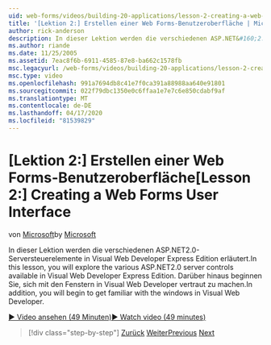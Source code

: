 ```yaml
---
uid: web-forms/videos/building-20-applications/lesson-2-creating-a-web-forms-user-interface
title: '[Lektion 2:] Erstellen einer Web Forms-Benutzeroberfläche | Microsoft Docs'
author: rick-anderson
description: In dieser Lektion werden die verschiedenen ASP.NET&#160;2.0-Serversteuerelemente in Visual Web Developer Express Edition erläutert. Darüber hinaus beginnen Sie...
ms.author: riande
ms.date: 11/25/2005
ms.assetid: 7eac8f6b-6911-4585-87e8-ba662c1578fb
msc.legacyurl: /web-forms/videos/building-20-applications/lesson-2-creating-a-web-forms-user-interface
msc.type: video
ms.openlocfilehash: 991a7694db8c41e7f0ca391a88988aa640e91801
ms.sourcegitcommit: 022f79dbc1350e0c6ffaa1e7e7c6e850cdabf9af
ms.translationtype: MT
ms.contentlocale: de-DE
ms.lasthandoff: 04/17/2020
ms.locfileid: "81539829"
---
```

# <a name="lesson-2-creating-a-web-forms-user-interface"></a><span data-ttu-id="cef85-104">[Lektion 2:] Erstellen einer Web Forms-Benutzeroberfläche</span><span class="sxs-lookup"><span data-stu-id="cef85-104">[Lesson 2:] Creating a Web Forms User Interface</span></span>

<span data-ttu-id="cef85-105">von [Microsoft](https://github.com/microsoft)</span><span class="sxs-lookup"><span data-stu-id="cef85-105">by [Microsoft](https://github.com/microsoft)</span></span>

<span data-ttu-id="cef85-106">In dieser Lektion werden die verschiedenen ASP.NET2.0-Serversteuerelemente in Visual Web Developer Express Edition erläutert.</span><span class="sxs-lookup"><span data-stu-id="cef85-106">In this lesson, you will explore the various ASP.NET2.0 server controls available in Visual Web Developer Express Edition.</span></span> <span data-ttu-id="cef85-107">Darüber hinaus beginnen Sie, sich mit den Fenstern in Visual Web Developer vertraut zu machen.</span><span class="sxs-lookup"><span data-stu-id="cef85-107">In addition, you will begin to get familiar with the windows in Visual Web Developer.</span></span>

[<span data-ttu-id="cef85-108">&#9654; Video ansehen (49 Minuten)</span><span class="sxs-lookup"><span data-stu-id="cef85-108">&#9654; Watch video (49 minutes)</span></span>](https://channel9.msdn.com/Blogs/ASP-NET-Site-Videos/lesson-2-creating-a-web-forms-user-interface)

> [!div class="step-by-step"]
> <span data-ttu-id="cef85-109">[Zurück](lesson-1-getting-started-with-visual-web-developer-express.md)
> [Weiter](lesson-3-understanding-more-about-events-and-postback.md)</span><span class="sxs-lookup"><span data-stu-id="cef85-109">[Previous](lesson-1-getting-started-with-visual-web-developer-express.md)
[Next](lesson-3-understanding-more-about-events-and-postback.md)</span></span>
